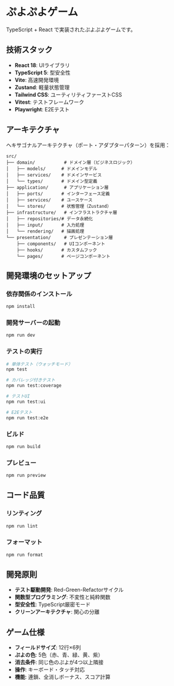# ぷよぷよゲーム

TypeScript + React で実装されたぷよぷよゲームです。

## 技術スタック

- **React 18**: UIライブラリ
- **TypeScript 5**: 型安全性
- **Vite**: 高速開発環境
- **Zustand**: 軽量状態管理
- **Tailwind CSS**: ユーティリティファーストCSS
- **Vitest**: テストフレームワーク
- **Playwright**: E2Eテスト

## アーキテクチャ

ヘキサゴナルアーキテクチャ（ポート・アダプターパターン）を採用：

```
src/
├── domain/           # ドメイン層（ビジネスロジック）
│   ├── models/      # ドメインモデル
│   ├── services/    # ドメインサービス
│   └── types/       # ドメイン型定義
├── application/      # アプリケーション層
│   ├── ports/       # インターフェース定義
│   ├── services/    # ユースケース
│   └── stores/      # 状態管理（Zustand）
├── infrastructure/   # インフラストラクチャ層
│   ├── repositories/# データ永続化
│   ├── input/       # 入力処理
│   └── rendering/   # 描画処理
└── presentation/     # プレゼンテーション層
    ├── components/   # UIコンポーネント
    ├── hooks/       # カスタムフック
    └── pages/       # ページコンポーネント
```

## 開発環境のセットアップ

### 依存関係のインストール

```bash
npm install
```

### 開発サーバーの起動

```bash
npm run dev
```

### テストの実行

```bash
# 単体テスト（ウォッチモード）
npm test

# カバレッジ付きテスト
npm run test:coverage

# テストUI
npm run test:ui

# E2Eテスト
npm run test:e2e
```

### ビルド

```bash
npm run build
```

### プレビュー

```bash
npm run preview
```

## コード品質

### リンティング

```bash
npm run lint
```

### フォーマット

```bash
npm run format
```

## 開発原則

- **テスト駆動開発**: Red-Green-Refactorサイクル
- **関数型プログラミング**: 不変性と純粋関数
- **型安全性**: TypeScript厳密モード
- **クリーンアーキテクチャ**: 関心の分離

## ゲーム仕様

- **フィールドサイズ**: 12行×6列
- **ぷよの色**: 5色（赤、青、緑、黄、紫）
- **消去条件**: 同じ色のぷよが4つ以上隣接
- **操作**: キーボード・タッチ対応
- **機能**: 連鎖、全消しボーナス、スコア計算
